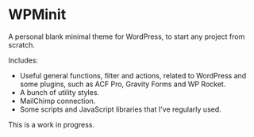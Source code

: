 # WPMinit
A personal blank minimal theme for WordPress, to start any project from scratch.

Includes:
* Useful general functions, filter and actions, related to WordPress and some plugins, such as ACF Pro, Gravity Forms and WP Rocket.
* A bunch of utility styles.
* MailChimp connection.
* Some scripts and JavaScript libraries that I've regularly used.

This is a work in progress.

